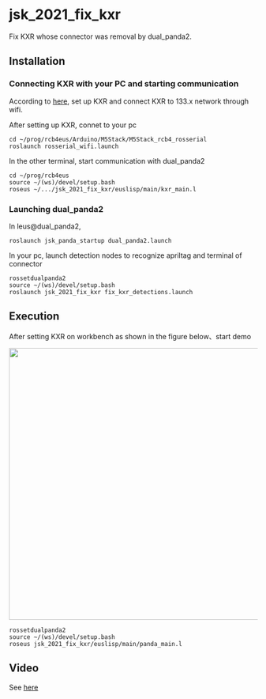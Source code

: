 # jsk_2021_fix_kxr
Fix KXR whose connector was removal by dual_panda2.

## Installation
### Connecting KXR with your PC and starting communication
According to [here](https://www.google.com/url?sa=j&url=https%3A%2F%2Fgitlab.jsk.imi.i.u-tokyo.ac.jp%2Frcb4eus%2Frcb4eus%2F-%2Fwikis%2Fhome&uct=1649641403&usg=XDviwd1cl8Mh3gkoKqJNqcVi3k8.&source=chat), set up KXR and connect KXR to 133.x network through wifi. 


After setting up KXR, connet to your pc
```
cd ~/prog/rcb4eus/Arduino/M5Stack/M5Stack_rcb4_rosserial
roslaunch rosserial_wifi.launch
```

In the other terminal, start communication with dual_panda2
```
cd ~/prog/rcb4eus
source ~/(ws)/devel/setup.bash
roseus ~/.../jsk_2021_fix_kxr/euslisp/main/kxr_main.l
```
### Launching dual_panda2
In leus@dual_panda2,
```
roslaunch jsk_panda_startup dual_panda2.launch
```

In your pc, launch detection nodes to recognize apriltag and terminal of connector 
```
rossetdualpanda2
source ~/(ws)/devel/setup.bash
roslaunch jsk_2021_fix_kxr fix_kxr_detections.launch
```

## Execution
After setting KXR on workbench as shown in the figure below、start demo

<img src="https://user-images.githubusercontent.com/48650394/180359214-30ca4f64-6571-4abb-a6cf-ea169517f0cb.png" width="550px">

```
rossetdualpanda2
source ~/(ws)/devel/setup.bash
roseus jsk_2021_fix_kxr/euslisp/main/panda_main.l
```

## Video
See [here](https://drive.google.com/file/d/14vz8pw_OfTtmtCxj7IQx12pf1VkxYJls/view?usp=sharing)

##
